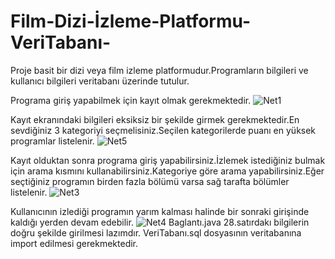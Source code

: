 # Film-Dizi-İzleme-Platformu-VeriTabanı-

Proje basit bir dizi veya film izleme platformudur.Programların bilgileri ve kullanıcı bilgileri veritabanı üzerinde tutulur.

Programa giriş yapabilmek için kayıt olmak gerekmektedir.
![Net1](https://user-images.githubusercontent.com/76952086/125717618-c85ecf7b-e1a1-4958-bb9f-2e644656fc07.gif)

Kayıt ekranındaki bilgileri eksiksiz bir şekilde girmek gerekmektedir.En sevdiğiniz 3 kategoriyi seçmelisiniz.Seçilen kategorilerde puanı en yüksek programlar listelenir.
![Net5](https://user-images.githubusercontent.com/76952086/125718838-2ec543f3-6f53-4379-a389-1cbb4912c330.gif)

Kayıt olduktan sonra programa giriş yapabilirsiniz.İzlemek istediğiniz bulmak için arama kısmını kullanabilirsiniz.Kategoriye göre arama yapabilirsiniz.Eğer seçtiğiniz programın birden fazla bölümü varsa sağ tarafta bölümler listelenir.
![Net3](https://user-images.githubusercontent.com/76952086/125717623-54e1d784-2321-4592-a4e3-c5988ac44d2e.gif)


Kullanıcının izlediği programın yarım kalması halinde bir sonraki girişinde kaldığı yerden devam edebilir.
![Net4](https://user-images.githubusercontent.com/76952086/125717625-04e61bc5-c842-4be7-afb7-8906cf67978e.gif)
Baglantı.java 28.satırdakı bilgilerin doğru şekilde girilmesi lazımdır.
VeriTabanı.sql dosyasının veritabanına import edilmesi gerekmektedir.
